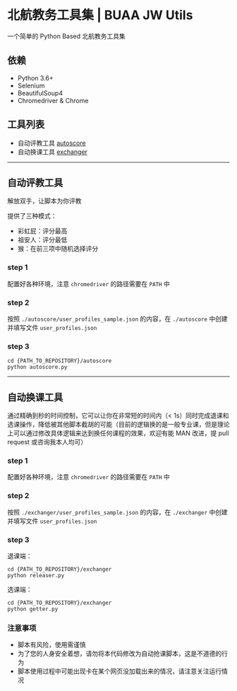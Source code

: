 # 北航教务工具集 | BUAA JW Utils

一个简单的 Python Based 北航教务工具集

## 依赖

- Python 3.6+
- Selenium
- BeautifulSoup4
- Chromedriver & Chrome

## 工具列表

- 自动评教工具 [autoscore](https://github.com/APassbyDreg/BUAA_JW_utils/tree/master/autoscore)
- 自动换课工具 [exchanger](https://github.com/APassbyDreg/BUAA_JW_utils/tree/master/exchanger)

---

## 自动评教工具

解放双手，让脚本为你评教

提供了三种模式：
- 彩虹屁：评分最高
- 祖安人：评分最低
- 猴：在前三项中随机选择评分

### step 1

配置好各种环境，注意 `chromedriver` 的路径需要在 `PATH` 中

### step 2

按照 `./autoscore/user_profiles_sample.json` 的内容，在 `./autoscore` 中创建并填写文件 `user_profiles.json`

### step 3

```shell
cd {PATH_TO_REPOSITORY}/autoscore
python autoscore.py
```

---

## 自动换课工具

通过精确到秒的时间控制，它可以让你在非常短的时间内（< 1s）同时完成退课和选课操作，降低被其他脚本截胡的可能（目前的逻辑换的是一般专业课，但是理论上可以通过修改具体逻辑来达到换任何课程的效果，欢迎有能 MAN 改进，提 pull request 或咨询我本人均可）

### step 1

配置好各种环境，注意 `chromedriver` 的路径需要在 `PATH` 中

### step 2

按照 `./exchanger/user_profiles_sample.json` 的内容，在 `./exchanger` 中创建并填写文件 `user_profiles.json`

### step 3

退课端：

```shell
cd {PATH_TO_REPOSITORY}/exchanger
python releaser.py
```

选课端：

```shell
cd {PATH_TO_REPOSITORY}/exchanger
python getter.py
```

### 注意事项

- 脚本有风险，使用需谨慎
- 为了您的人身安全着想，请勿将本代码修改为自动抢课脚本，这是不道德的行为
- 脚本使用过程中可能出现卡在某个网页没加载出来的情况，请注意关注运行情况
